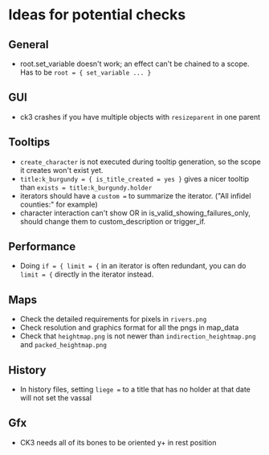 # Ideas for potential checks

## General
* root.set_variable doesn't work; an effect can't be chained to a scope. Has to be `root = { set_variable ... }`

## GUI
* ck3 crashes if you have multiple objects with `resizeparent` in one parent

## Tooltips
* `create_character` is not executed during tooltip generation, so the scope it creates won't exist yet.
* `title:k_burgundy = { is_title_created = yes }` gives a nicer tooltip than `exists = title:k_burgundy.holder`
* iterators should have a `custom =` to summarize the iterator. ("All infidel counties:" for example)
* character interaction can't show OR in is_valid_showing_failures_only, should change them to custom_description or trigger_if.

## Performance
* Doing `if = { limit = {` in an iterator is often redundant, you can do `limit = {` directly in the iterator instead.

## Maps
* Check the detailed requirements for pixels in `rivers.png`
* Check resolution and graphics format for all the pngs in map_data
* Check that `heightmap.png` is not newer than `indirection_heightmap.png` and `packed_heightmap.png`

## History
* In history files, setting `liege =` to a title that has no holder at that date will not set the vassal

## Gfx
* CK3 needs all of its bones to be oriented y+ in rest position
